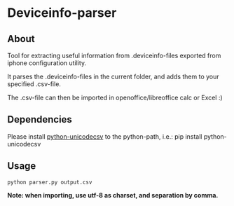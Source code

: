 # Deviceinfo-parser

## About
Tool for extracting useful information from .deviceinfo-files exported from iphone configuration utility.

It parses the .deviceinfo-files in the current folder, and adds them to your specified .csv-file.

The .csv-file can then be imported in openoffice/libreoffice calc or Excel :)

## Dependencies
Please install [python-unicodecsv](https://github.com/jdunck/python-unicodecsv) to the python-path, i.e.:
	pip install python-unicodecsv
		

## Usage
	python parser.py output.csv

**Note: when importing, use utf-8 as charset, and separation by comma.**
